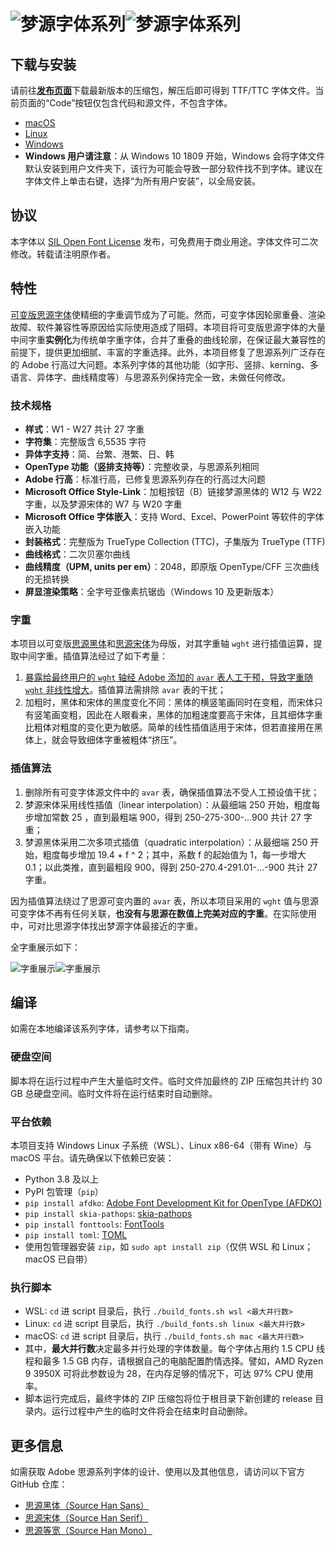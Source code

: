# ![梦源字体系列](image/png/title_black.png#gh-light-mode-only)![梦源字体系列](image/png/title_white.png#gh-dark-mode-only)


## 下载与安装

请前往[**发布页面**](https://github.com/Pal3love/dream-han-cjk/releases)下载最新版本的压缩包，解压后即可得到 TTF/TTC 字体文件。当前页面的“Code”按钮仅包含代码和源文件，不包含字体。

* [macOS](https://support.apple.com/en-us/HT201749)
* [Linux](https://github.com/adobe-fonts/source-code-pro/issues/17#issuecomment-8967116)
* [Windows](https://www.microsoft.com/en-us/Typography/TrueTypeInstall.aspx)
* **Windows 用户请注意**：从 Windows 10 1809 开始，Windows 会将字体文件默认安装到用户文件夹下，该行为可能会导致一部分软件找不到字体。建议在字体文件上单击右键，选择“为所有用户安装”，以全局安装。


## 协议

本字体以 [SIL Open Font License](http://scripts.sil.org/OFL) 发布，可免费用于商业用途。字体文件可二次修改。转载请注明原作者。


## 特性

[可变版思源字体](https://blog.adobe.com/en/publish/2021/04/08/source-han-sans-goes-variable)使精细的字重调节成为了可能。然而，可变字体因轮廓重叠、渲染故障、软件兼容性等原因给实际使用造成了阻碍。本项目将可变版思源字体的大量中间字重**实例化**为传统单字重字体，合并了重叠的曲线轮廓，在保证最大兼容性的前提下，提供更加细腻、丰富的字重选择。此外，本项目修复了思源系列广泛存在的 Adobe 行高过大问题。本系列字体的其他功能（如字形、竖排、kerning、多语言、异体字、曲线精度等）与思源系列保持完全一致，未做任何修改。

### 技术规格

* **样式**：W1 - W27 共计 27 字重
* **字符集**：完整版含 6,5535 字符
* **异体字支持**：简、台繁、港繁、日、韩
* **OpenType 功能（竖排支持等）**：完整收录，与思源系列相同
* **Adobe 行高**：标准行高，已修复思源系列存在的行高过大问题
* **Microsoft Office Style-Link**：加粗按钮（B）链接梦源黑体的 W12 与 W22 字重，以及梦源宋体的 W7 与 W20 字重
* **Microsoft Office 字体嵌入**：支持 Word、Excel、PowerPoint 等软件的字体嵌入功能
* **封装格式**：完整版为 TrueType Collection (TTC)，子集版为 TrueType (TTF)
* **曲线格式**：二次贝塞尔曲线
* **曲线精度（UPM, units per em）**：2048，即原版 OpenType/CFF 三次曲线的无损转换
* **屏显渲染策略**：全字号亚像素抗锯齿（Windows 10 及更新版本）

### 字重

本项目以可变版[思源黑体](https://github.com/adobe-fonts/source-han-sans)和[思源宋体](https://github.com/adobe-fonts/source-han-serif)为母版，对其字重轴 `wght` 进行插值运算，提取中间字重。插值算法经过了如下考量：

1. [暴露给最终用户的 `wght` 轴经 Adobe 添加的 `avar` 表人工干预，导致字重随 `wght` 非线性增大](https://github.com/Pal3love/dream-han-cjk/issues/6)。插值算法需排除 `avar` 表的干扰；
2. 加粗时，黑体和宋体的黑度变化不同：黑体的横竖笔画同时在变粗，而宋体只有竖笔画变粗，因此在人眼看来，黑体的加粗速度要高于宋体，且其细体字重比粗体对粗度的变化更为敏感。简单的线性插值适用于宋体，但若直接用在黑体上，就会导致细体字重被粗体“挤压”。

### 插值算法

1. 删除所有可变字体源文件中的 `avar` 表，确保插值算法不受人工预设值干扰；
2. 梦源宋体采用线性插值（linear interpolation）：从最细端 250 开始，粗度每步增加常数 25 ，直到最粗端 900，得到 250-275-300-...900 共计 27 字重；
3. 梦源黑体采用二次多项式插值（quadratic interpolation）：从最细端 250 开始，粗度每步增加 19.4 + f ^ 2；其中，系数 f 的起始值为 1，每一步增大 0.1；以此类推，直到最粗段 900，得到 250-270.4-291.01-...-900 共计 27 字重。

因为插值算法绕过了思源可变内置的 `avar` 表，所以本项目采用的 `wght` 值与思源可变字体不再有任何关联，**也没有与思源在数值上完美对应的字重**。在实际使用中，可对比思源字体找出梦源字体最接近的字重。

全字重展示如下：

![字重展示](image/png/weight_black.png#gh-light-mode-only)![字重展示](image/png/weight_white.png#gh-dark-mode-only)


## 编译

如需在本地编译该系列字体，请参考以下指南。

### 硬盘空间

脚本将在运行过程中产生大量临时文件。临时文件加最终的 ZIP 压缩包共计约 30 GB 总硬盘空间。临时文件将在运行结束时自动删除。

### 平台依赖

本项目支持 Windows Linux 子系统（WSL）、Linux x86-64（带有 Wine）与 macOS 平台。请先确保以下依赖已安装：

* Python 3.8 及以上
* PyPI 包管理（`pip`）
* `pip install afdko`: [Adobe Font Development Kit for OpenType (AFDKO)](https://github.com/adobe-type-tools/afdko)
* `pip install skia-pathops`: [skia-pathops](https://github.com/fonttools/skia-pathops)
* `pip install fonttools`: [FontTools](https://github.com/fonttools/fonttools)
* `pip install toml`: [TOML](https://github.com/toml-lang/toml)
* 使用包管理器安装 `zip`，如 `sudo apt install zip`（仅供 WSL 和 Linux；macOS 已自带）

### 执行脚本

* WSL: `cd` 进 script 目录后，执行 `./build_fonts.sh wsl <最大并行数>`
* Linux: `cd` 进 script 目录后，执行 `./build_fonts.sh linux <最大并行数>`
* macOS: `cd` 进 script 目录后，执行 `./build_fonts.sh mac <最大并行数>`
* 其中，**最大并行数**决定最多并行处理的字体数量。每个字体占用约 1.5 CPU 线程和最多 1.5 GB 内存，请根据自己的电脑配置酌情选择。譬如，AMD Ryzen 9 3950X 可将此参数设为 28，在内存足够的情况下，可达 97% CPU 使用率。
* 脚本运行完成后，最终字体的 ZIP 压缩包将位于根目录下新创建的 release 目录内。运行过程中产生的临时文件将会在结束时自动删除。


## 更多信息

如需获取 Adobe 思源系列字体的设计、使用以及其他信息，请访问以下官方 GitHub 仓库：

* [思源黑体（Source Han Sans）](https://github.com/adobe-fonts/source-han-sans)
* [思源宋体（Source Han Serif）](https://github.com/adobe-fonts/source-han-serif)
* [思源等宽（Source Han Mono）](https://github.com/adobe-fonts/source-han-mono)
